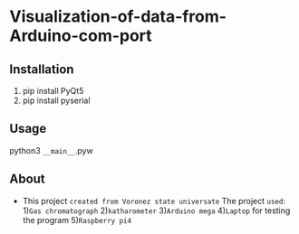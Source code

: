 # Visualization-of-data-from-Arduino-com-port
## Installation
1. pip install PyQt5
2. pip install pyserial
## Usage
python3 `__main__`.pyw

## About

* This project `created from Voronez state universate` 
The project `used`:
1)`Gas chromatograph`
2)`katharometer`
3)`Arduino mega`
4)`Laptop` for testing the program
5)`Raspberry pi4`
